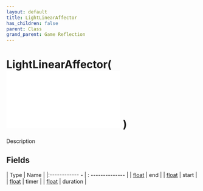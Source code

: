```yaml
---
layout: default
title: LightLinearAffector
has_children: false
parent: Class
grand_parent: Game Reflection
---
```

# LightLinearAffector( ![ AffectorLambda ](game-reflection/classes/affector_lambda.md) )
Description 

## Fields
| Type | Name |
|:------------ - | : -------------- |
| [float](game-reflection/components/float.md) | end |
| [float](game-reflection/components/float.md) | start |
| [float](game-reflection/components/float.md) | timer |
| [float](game-reflection/components/float.md) | duration |
